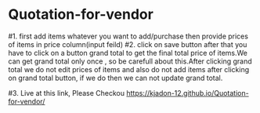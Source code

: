 # Quotation-for-vendor

#1.
first add items whatever you want to add/purchase then provide prices of items in price column(input feild)
#2.
click on save button after that you have to click on a button grand total to get the final total price of items.We can get grand total only once , so be carefull about this.After clicking grand total we do not edit prices of items and also do not add items after clicking on grand total button, if we do then we can not update grand total.


#3.
Live at this link, Please Checkou https://kjadon-12.github.io/Quotation-for-vendor/
